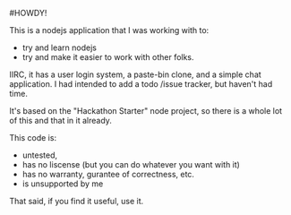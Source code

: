 #HOWDY!

This is a nodejs application that I was working with to:

- try and learn nodejs
- try and make it easier to work with other folks.

IIRC, it has a user login system, a paste-bin clone, and a simple chat application.  I had intended to add a todo /issue  tracker, but haven't had time.

It's based on the "Hackathon Starter" node project, so there is a whole lot of this and that in it already.

This code is:

- untested,
- has no liscense (but you can do whatever you want with it)
- has no warranty, gurantee of correctness, etc.
- is unsupported by me

That said, if you find it useful, use it.
